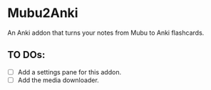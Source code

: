 # Mubu2Anki

An Anki addon that turns your notes from Mubu to Anki flashcards. 

## TO DOs:

- [ ] Add a settings pane for this addon.
- [ ] Add the media downloader.